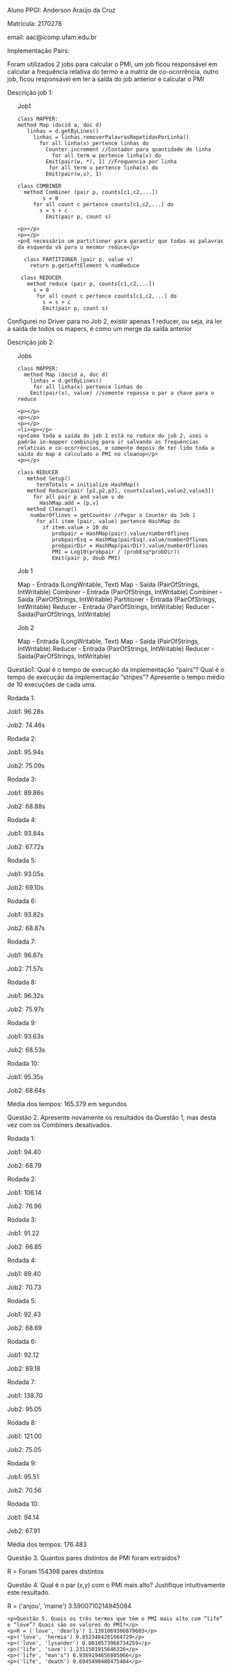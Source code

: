 <p>Aluno PPGI: Anderson Araújo da Cruz</p>
<p>Matrícula: 2170278</p>
<p>email: aac@icomp.ufam.edu.br</p>
<p></p>
<p>Implementação Pairs:</p>
<p>Foram utilizados 2 jobs para calcular o PMI, um job ficou responsável em calcular a frequência relativa do termo e a matriz de co-ocorrência, outro job, ficou responsável em ler a saída do job anterior e calcular o PMI</p>
<p>Descrição job 1:</p>
<ul>
	<p>Job1</p>
	
	class MAPPER:
	method Map (docid a, doc d)
	   linhas = d.getByLines()
	     linhas = linhas.removerPalavrasRepetidasPorLinha()
	       for all linha(x) pertence linhas do
	         Counter.increment //Contador para quantidade de linha
	           for all term w pertence linha(x) do
		     Emit(pair(w, *), 1) //Frequencia por linha
		      for all term u pertence linha(x) do
		 	 Emit(pair(w,u), 1)
	
	class COMBINER
	  method Combiner (pair p, counts[c1,c2,...])
            s = 0
	     for all count c pertence counts[c1,c2,...] do
	       s = s + c
	         Emit(pair p, count s)
	
	<p></p>
	<p></p>
	<p>É necessário um partitioner para garantir que todas as palavras da esquerda vá para o mesmor reduce</p>
	
	  class PARTITIONER (pair p, value v)
	    return p.getLeftElement % numReduce
	
	 class REDUCER
	   method reduce (pair p, counts[c1,c2,...])
	     s = 0
	      for all count c pertence counts[c1,c2,...] do
	        s = s + c
	        Emit(pair p, count s)

</ul>
<p></p>
<p></p>
<p></p>
<p>Configurei no Driver para no Job 2, existir apenas 1 reducer, ou seja, irá ler a saída de todos os mapers, é como um merge da saída anterior</p>
<p>Descrição job 2:</p>
<ul>
	<p>Jobs</p>
	
	class MAPPER:
	  method Map (docid a, doc d)
	    linhas = d.getByLines() 
	     for all linha(x) pertence linhas do
	 	Emit(pair(x), value) //somente repassa o par a chave para o reduce
	
	<p></p>
	<p></p>
	<p></p>
	<li><p></p>
	<p>Como toda a saída do job 1 está no reduce do job 2, usei o padrão in-mapper combining para ir salvando as frequências relativas e co-ocorrências, e somente depois de ter lido toda a saída do map é calculado o PMI no cleanup</p>
	<p></p>
	
	class REDUCER
	   method Setup()
	      termTotals = initialize HashMap()
	   method Reduce(pair [p1,p2,p3], counts[value1,value2,value3])
	     for all pair p and value v do
	       HashMap.add = [p,v]
	   method Cleanup()
	    numberOflines = getCounter //Pegar o Counter do Job 1
	      for all item (pair, value) pertence HashMap do
	        if item.value > 10 do
	           probpair = HashMap(pair).value/numberOflines
	           probpairEsq = HashMap(pairEsq).value/numberOflines
	           probpairDir = HashMap(pairDir).value/numberOflines
	           PMI = Log10(probpair / (probEsq*probDir)) 
	           Emit(pair p, doub PMI)
</ul>

<ul>

  <p>Job 1 </p>
   
   Map - Entrada (LongWritable, Text)
   Map - Saída (PairOfStrings, IntWritable)
   Combiner - Entrada (PairOfStrings, IntWritable)
   Combiner - Saída (PairOfStrings, IntWritable)
   Partitioner - Entrada (PairOfStrings, IntWritable)
   Reducer - Entrada (PairOfStrings, IntWritable)
   Reducer - Saída(PairOfStrings, IntWritable)


</ul>

<ul>

  <p>Job 2 </p>
   
   Map - Entrada (LongWritable, Text)
   Map - Saída (PairOfStrings, IntWritable)
   Reducer - Entrada (PairOfStrings, IntWritable)
   Reducer - Saída(PairOfStrings, IntWritable)


</ul>


<p></p>
<p></p>
<p>Questão1. Qual é o tempo de execução da implementação “pairs”? Qual é o tempo de execução da implementação “stripes”? Apresente o tempo médio de 10 execuções de cada uma.</p>
<p><p/>
   <p>Rodada 1: </p>
   <p>Job1: 96.28s</p>
   <p>Job2: 74.46s</p>
   <p>Rodada 2: </p>
   <p>Job1: 95.94s</p>
   <p>Job2: 75.09s</p>
   <p>Rodada 3: </p>
   <p>Job1: 89.86s</p>
   <p>Job2: 68.88s</p>
   <p>Rodada 4: </p>
   <p>Job1: 93.84s</p>
   <p>Job2: 67.72s</p>
   <p>Rodada 5: </p>
   <p>Job1: 93.05s</p>
   <p>Job2: 69.10s</p>
   <p>Rodada 6: </p>
   <p>Job1: 93.82s</p>
   <p>Job2: 68.87s</p>
   <p>Rodada 7: </p>
   <p>Job1: 96.87s</p>
   <p>Job2: 71.57s</p>
   <p>Rodada 8: </p>
   <p>Job1: 96.32s</p>
   <p>Job2: 75.97s</p>
   <p>Rodada 9: </p>
   <p>Job1: 93.63s</p>
   <p>Job2: 68.53s</p>
   <p>Rodada 10: </p>
   <p>Job1: 95.35s</p>
   <p>Job2: 68.64s</p>
   <p>Média dos tempos: 165.379 em segundos</p>

<p>Questão 2. Apresente novamente os resultados da Questão 1, mas desta vez com os Combiners desativados.</p>
   <p>Rodada 1: </p>
   <p>Job1: 94.40</p>
   <p>Job2: 68.79</p>
   <p>Rodada 2: </p>
   <p>Job1: 106.14</p>
   <p>Job2: 76.96</p>
   <p>Rodada 3: </p>
   <p>Job1: 91.22</p>
   <p>Job2: 66.85</p>
   <p>Rodada 4: </p>
   <p>Job1: 89.40</p>
   <p>Job2: 70.73</p>
   <p>Rodada 5: </p>
   <p>Job1: 92.43</p>
   <p>Job2: 68.69</p>
   <p>Rodada 6: </p>
   <p>Job1: 92.12</p>
   <p>Job2: 89.18</p>
   <p>Rodada 7: </p>
   <p>Job1: 138.70</p>
   <p>Job2: 95.05</p>
   <p>Rodada 8: </p>
   <p>Job1: 121.00</p>
   <p>Job2: 75.05</p>
   <p>Rodada 9: </p>
   <p>Job1: 95.51</p>
   <p>Job2: 70.56</p>
   <p>Rodada 10: </p>
   <p>Job1: 94.14</p>
   <p>Job2: 67.91</p>
   <p>Média dos tempos: 176.483</p>
   
   <p>Questão 3. Quantos pares distintos de PMI foram extraídos?</p>
   <p>R = Foram 154398 pares distintos</p>
   
   
   <p>Questão 4. Qual é o par (x,y) com o PMI mais alto? Justifique intuitivamente este resultado. </p>
	<p>R = ('anjou', 'maine') 3.5900710214945084</p>
    
    
    <p>Questão 5. Quais os três termos que têm o PMI mais alto com “life” e “love”? Quais são os valores do PMI?</p>
    <p>R = ('love', 'dearly') 1.1381069306879603</p>
    <p>('love', 'hermia') 0.8523484281664729</p>
    <p>('love', 'lysander') 0.8010573968734259</p>
    <p>('life', 'save') 1.2311501915646326</p>
    <p>('life', "man's") 0.9369194656085066</p>
    <p>('life', 'death') 0.6945490488475484</p>

